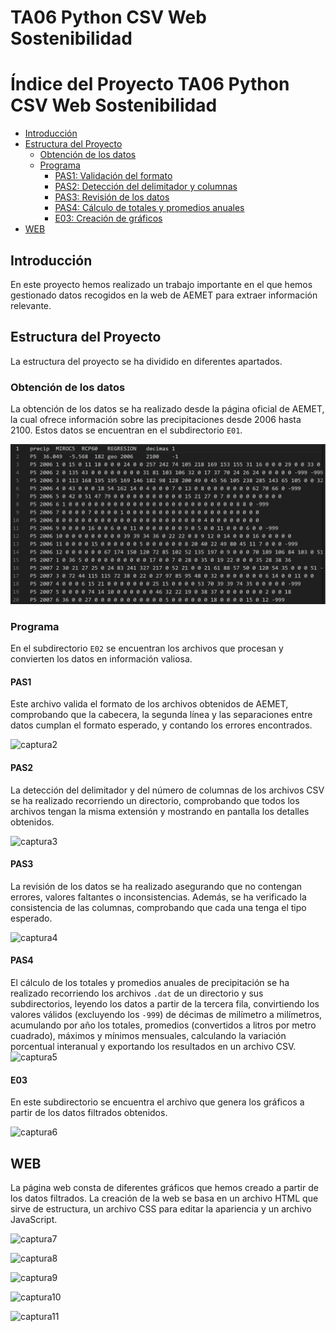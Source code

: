 # TA06 Python CSV Web Sostenibilidad

# Índice del Proyecto TA06 Python CSV Web Sostenibilidad

- [Introducción](#introducción)
- [Estructura del Proyecto](#estructura-del-proyecto)
  - [Obtención de los datos](#obtención-de-los-datos)
  - [Programa](#programa)
    - [PAS1: Validación del formato](#pas1-validación-del-formato)
    - [PAS2: Detección del delimitador y columnas](#pas2-detección-del-delimitador-y-columnas)
    - [PAS3: Revisión de los datos](#pas3-revisión-de-los-datos)
    - [PAS4: Cálculo de totales y promedios anuales](#pas4-cálculo-de-totales-y-promedios-anuales)
    - [E03: Creación de gráficos](#e03-creación-de-gráficos)
- [WEB](#web)


## Introducción
En este proyecto hemos realizado un trabajo importante en el que hemos gestionado datos recogidos en la web de AEMET para extraer información relevante.

## Estructura del Proyecto
La estructura del proyecto se ha dividido en diferentes apartados.

### Obtención de los datos
La obtención de los datos se ha realizado desde la página oficial de AEMET, la cual ofrece información sobre las precipitaciones desde 2006 hasta 2100. Estos datos se encuentran en el subdirectorio `E01`.  

![captura1](E04/CapturaNUM1.PNG)

### Programa
En el subdirectorio `E02` se encuentran los archivos que procesan y convierten los datos en información valiosa.

#### PAS1
Este archivo valida el formato de los archivos obtenidos de AEMET, comprobando que la cabecera, la segunda línea y las separaciones entre datos cumplan el formato esperado, y contando los errores encontrados.  

![captura2](../E04/img/captura2.png)

#### PAS2
La detección del delimitador y del número de columnas de los archivos CSV se ha realizado recorriendo un directorio, comprobando que todos los archivos tengan la misma extensión y mostrando en pantalla los detalles obtenidos.  

![captura3](../E04/img/captura3.png)

#### PAS3
La revisión de los datos se ha realizado asegurando que no contengan errores, valores faltantes o inconsistencias. Además, se ha verificado la consistencia de las columnas, comprobando que cada una tenga el tipo esperado.  

![captura4](../E04/img/captura4.png)

#### PAS4
El cálculo de los totales y promedios anuales de precipitación se ha realizado recorriendo los archivos `.dat` de un directorio y sus subdirectorios, leyendo los datos a partir de la tercera fila, convirtiendo los valores válidos (excluyendo los `-999`) de décimas de milímetro a milímetros, acumulando por año los totales, promedios (convertidos a litros por metro cuadrado), máximos y mínimos mensuales, calculando la variación porcentual interanual y exportando los resultados en un archivo CSV.  
![captura5](../E04/img/captura5.png)

#### E03
En este subdirectorio se encuentra el archivo que genera los gráficos a partir de los datos filtrados obtenidos.  

![captura6](../E04/img/captura6.png)

## WEB
La página web consta de diferentes gráficos que hemos creado a partir de los datos filtrados. La creación de la web se basa en un archivo HTML que sirve de estructura, un archivo CSS para editar la apariencia y un archivo JavaScript.  

![captura7](../E04/img/captura7.png)  

![captura8](../E04/img/captura8.png)  

![captura9](../E04/img/captura9.png)

![captura10](../E04/img/captura10.png) 

![captura11](../E04/img/captura11.png)
